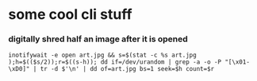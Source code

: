 # some cool cli stuff

### digitally shred half an image after it is opened
`inotifywait -e open art.jpg && s=$(stat -c %s art.jpg );h=$(($s/2));r=$((s-h)); dd if=/dev/urandom | grep -a -o -P "[\x01-\xD0]" | tr -d $'\n' | dd of=art.jpg bs=1 seek=$h count=$r`

